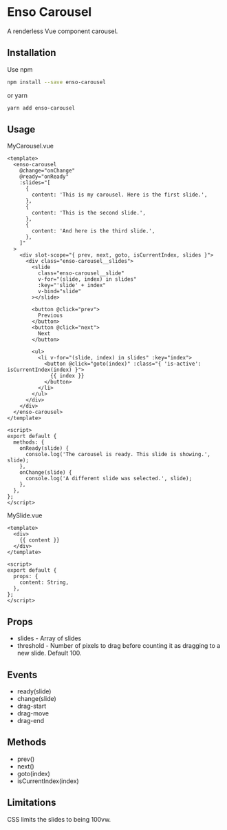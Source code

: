 # Enso Carousel

A renderless Vue component carousel.

## Installation

Use npm

```bash
npm install --save enso-carousel
```

or yarn

```bash
yarn add enso-carousel
```

## Usage

MyCarousel.vue

```vue
<template>
  <enso-carousel
    @change="onChange"
    @ready="onReady"
    :slides="[
      {
        content: 'This is my carousel. Here is the first slide.',
      },
      {
        content: 'This is the second slide.',
      },
      {
        content: 'And here is the third slide.',
      },
    ]"
  >
    <div slot-scope="{ prev, next, goto, isCurrentIndex, slides }">
      <div class="enso-carousel__slides">
        <slide
          class="enso-carousel__slide"
          v-for="(slide, index) in slides"
          :key="'slide' + index"
          v-bind="slide"
        ></slide>

        <button @click="prev">
          Previous
        </button>
        <button @click="next">
          Next
        </button>

        <ul>
          <li v-for="(slide, index) in slides" :key="index">
            <button @click="goto(index)" :class="{ 'is-active': isCurrentIndex(index) }">
              {{ index }}
            </button>
          </li>
        </ul>
      </div>
    </div>
  </enso-carousel>
</template>

<script>
export default {
  methods: {
    onReady(slide) {
      console.log('The carousel is ready. This slide is showing.', slide);
    },
    onChange(slide) {
      console.log('A different slide was selected.', slide);
    },
  },
};
</script>
```

MySlide.vue

```vue
<template>
  <div>
    {{ content }}
  </div>
</template>

<script>
export default {
  props: {
    content: String,
  },
};
</script>
```

## Props

- slides - Array of slides
- threshold - Number of pixels to drag before counting it as dragging to a new slide. Default 100.

## Events

- ready(slide)
- change(slide)
- drag-start
- drag-move
- drag-end

## Methods

- prev()
- next()
- goto(index)
- isCurrentIndex(index)

## Limitations

CSS limits the slides to being 100vw.
